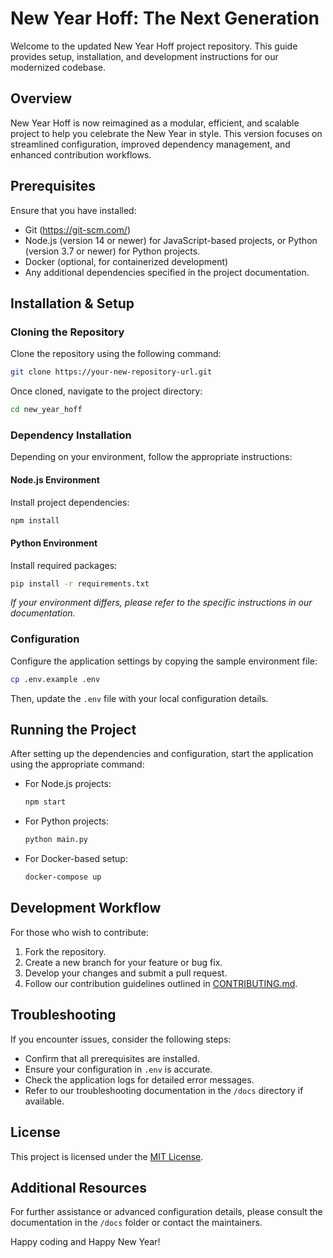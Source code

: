# New Year Hoff: The Next Generation

Welcome to the updated New Year Hoff project repository. This guide provides setup, installation, and development instructions for our modernized codebase.

## Overview

New Year Hoff is now reimagined as a modular, efficient, and scalable project to help you celebrate the New Year in style. This version focuses on streamlined configuration, improved dependency management, and enhanced contribution workflows.

## Prerequisites

Ensure that you have installed:
- Git (https://git-scm.com/)
- Node.js (version 14 or newer) for JavaScript-based projects, or Python (version 3.7 or newer) for Python projects.
- Docker (optional, for containerized development)
- Any additional dependencies specified in the project documentation.

## Installation & Setup

### Cloning the Repository

Clone the repository using the following command:

```sh
git clone https://your-new-repository-url.git
```

Once cloned, navigate to the project directory:

```sh
cd new_year_hoff
```

### Dependency Installation

Depending on your environment, follow the appropriate instructions:

#### Node.js Environment

Install project dependencies:

```sh
npm install
```

#### Python Environment

Install required packages:

```sh
pip install -r requirements.txt
```

*If your environment differs, please refer to the specific instructions in our documentation.*

### Configuration

Configure the application settings by copying the sample environment file:

```sh
cp .env.example .env
```

Then, update the `.env` file with your local configuration details.

## Running the Project

After setting up the dependencies and configuration, start the application using the appropriate command:

- For Node.js projects:

  ```sh
  npm start
  ```

- For Python projects:

  ```sh
  python main.py
  ```

- For Docker-based setup:

  ```sh
  docker-compose up
  ```

## Development Workflow

For those who wish to contribute:

1. Fork the repository.
2. Create a new branch for your feature or bug fix.
3. Develop your changes and submit a pull request.
4. Follow our contribution guidelines outlined in [CONTRIBUTING.md](CONTRIBUTING.md).

## Troubleshooting

If you encounter issues, consider the following steps:

- Confirm that all prerequisites are installed.
- Ensure your configuration in `.env` is accurate.
- Check the application logs for detailed error messages.
- Refer to our troubleshooting documentation in the `/docs` directory if available.

## License

This project is licensed under the [MIT License](LICENSE).

## Additional Resources

For further assistance or advanced configuration details, please consult the documentation in the `/docs` folder or contact the maintainers.

Happy coding and Happy New Year! 